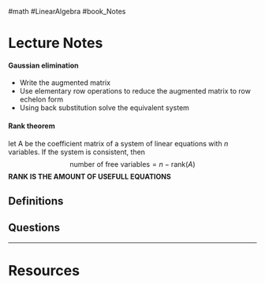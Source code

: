 #math #LinearAlgebra #book_Notes 

# Lecture Notes



#### Gaussian elimination 
- Write the augmented matrix 
- Use elementary row operations to reduce the augmented matrix to row echelon form
- Using back substitution solve the equivalent system 




#### Rank theorem 
let A be the coefficient matrix of a system of linear equations with $n$ variables. If the system is consistent, then 
$$
\text{number of free variables}=n- \text{rank}(A)
$$
**RANK IS THE AMOUNT OF USEFULL EQUATIONS**

## Definitions




## Questions


---
# Resources 